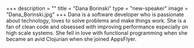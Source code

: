 +++
description = ""
title = "Dana Borinski"
type = "new-speaker"
image = "Dana_Borinski.jpg"
+++
Dana is a software developer who is passionate about technology, loves to solve problems and make things work. She is a fan of clean code and obsessed with improving performance especially on high scale systems. She fell in love with functional programming when she became an avid Clojurian when she joined AppsFlyer.